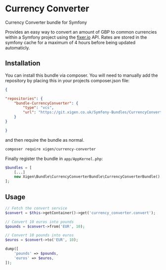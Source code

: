 # Currency Converter
Currency Converter bundle for Symfony

Provides an easy way to convert an amount of GBP to common currencies within a Symfony project using the [fixer.io][fixer-io] API. Rates are stored in the symfony cache for a maximum of 4 hours before being updated automaticly.

## Installation
You can install this bundle via composer. You will need to manually add the repository by placing this in your projects composer.json file:
```json
{

"repositories": {
    "bundle-CurrencyConverter": {
        "type": "vcs",
        "url": "https://git.xigen.co.uk/Symfony-Bundles/CurrencyConverter.git"
    }
}

}
```

and then require the bundle as normal.

```bash
composer require xigen/currency-converter
```

Finally register the bundle in `app/AppKernel.php`:
```php
$bundles = [
    [...]
    new Xigen\Bundle\CurrencyConverterBundle\CurrencyConverterBundle(),
];
```

## Usage

```php
// Fetch the convert service
$convert = $this->getContainer()->get('currency_converter.convert');

// Convert 10 euros into pounds
$pounds = $convert->from('EUR', 10);

// Convert 10 pounds into euros
$euros = $convert->to('EUR', 10);

dump([
    'pounds' => $pounds,
    'euros' => $euros,
]);
```

[fixer-io]: http://fixer.io
